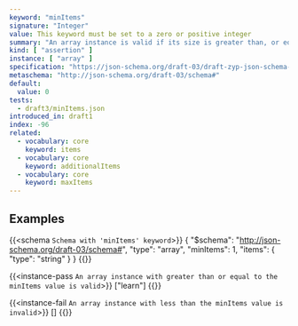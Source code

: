```yaml
---
keyword: "minItems"
signature: "Integer"
value: This keyword must be set to a zero or positive integer
summary: "An array instance is valid if its size is greater than, or equal to, the value of this keyword."
kind: [ "assertion" ]
instance: [ "array" ]
specification: "https://json-schema.org/draft-03/draft-zyp-json-schema-03.pdf#5.13"
metaschema: "http://json-schema.org/draft-03/schema#"
default:
  value: 0
tests:
  - draft3/minItems.json
introduced_in: draft1
index: -96
related:
  - vocabulary: core
    keyword: items
  - vocabulary: core
    keyword: additionalItems
  - vocabulary: core
    keyword: maxItems
---
```


## Examples

{{<schema `Schema with 'minItems' keyword`>}}
{
  "$schema": "http://json-schema.org/draft-03/schema#",
  "type": "array",
  "minItems": 1,
  "items": {
    "type": "string"
  }
}
{{</schema>}}

{{<instance-pass `An array instance with greater than or equal to the minItems value is valid`>}}
["learn"]
{{</instance-pass>}}


{{<instance-fail `An array instance with less than the minItems value is invalid`>}}
[]
{{</instance-fail>}}
